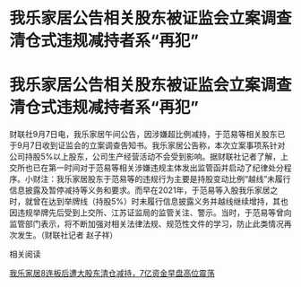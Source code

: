 # 我乐家居公告相关股东被证监会立案调查 清仓式违规减持者系“再犯”

# 我乐家居公告相关股东被证监会立案调查 清仓式违规减持者系“再犯”

财联社9月7日电，我乐家居午间公告，因涉嫌超比例减持，于范易等相关股东已于9月7日收到证监会的立案调查告知书。我乐家居公告称，本次立案事项系针对公司持股5%以上股东，公司生产经营活动不会受到影响。据财联社记者了解，上交所也已在第一时间对于范易等相关涉嫌违规主体发出监管函并启动了纪律处分程序。小财注：我乐家居股东于范易等的违规行为主要是持股变动比例“越线”未履行信息披露及暂停减持等义务和要求。而早在2021年，于范易等入股我乐家居之时，就曾在达到举牌线（持股5%）时未履行信息披露义务并越线继续增持，其也因违规举牌先后受到上交所、江苏证监局的监管关注、警示。当时，于范易等曾向监管部门表示，将不断加强对相关法律法规、规范性文件的学习，防止此类情况再次发生。（财联社记者
赵子祥）

相关阅读

[我乐家居8连板后遭大股东清仓减持，7亿资金早盘高位震荡](https://new.qq.com/rain/a/20230907A0453900)


